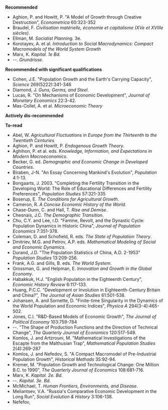 **Recommended**

* Aghion, P. and Howitt, P. "A Model of Growth through Creative Destruction", *Econometrica* 60:323-352
* Braudel, F. *Civilisation matérielle, économie et capitalisme (XVe et XVIIIe siècles)*.
* Ellman, M. *Socialist Planning.* 3e. 
* Korotayev, A. et al. *Introduction to Social Macrodynamics: Compact Macromodels of the World System Growth*
* Marx, K. *Kapital. 1e Bd.*
* --. *Grundrisse*.

**Recommended with significant qualifications**

* Cohen, J.E. "Population Growth and the Earth's Carrying Capacity", *Science* 269(5222):341-346
* Diamond, J. *Guns, Germs, and Steel*.
* Lucas, R. "On Mechanisms of Economic Development", *Journal of Monetary Economics* 22:3-42.
* Mas-Collel, A. et al. *Microeconomic Theory*

**Actively dis-recommended**

**To-read**

* Abel, W. *Agricultural Fluctuations in Europe from the Thirteenth to the Twentieth Centuries*
* Aghion, P. and Howitt, P. *Endogenous Growth Theory*.
* Aghihon, P. et al. eds. *Knowledge, Information, and Expectations in Modern Macroeconomics*.
* Becker, G. ed. *Demographic and Economic Change in Developed Countries*.
* Biraben, J-N. "An Essay Concerning Mankind's Evolution", *Population* 4:1-13.
* Bongaarts, J. 2003. "Completing the Fertility Transition in the Developing World: The Role of Educational Differences and Fertility Preferences", *Population Studies* 57:321-335
* Boserup, E. *The Conditions for Agricultural Growth*.
* Cameron, R. *A Concise Economic History of the World*.
* Chase-Dunn, C. and Hall, T. *Rise and Demise*.
* Chesnais, J.C. *The Demographic Transition*.
* Chu, C.Y. and Lee, r.D. "Famine, Revolt, and the Dynastic Cycle: Population Dynamics in Historic China", *Journal of Population Economics* 7:351-378.
* Coleman, D. and Schofield, R. eds. *The State of Population Theory*.
* Dmitriev, M.G. and Petrov, A.P. eds. *Mathematical Modeling of Social and Economic Dynamics*.
* Durand, J.D. "The Population Statistics of China, A.D. 2-1953" *Population Studies* 13:209-256.
* Frank, A.G. and Gills, B. eds. *The World System*.
* Grossman, G. and Helpman, E. *Innovation and Growth in the Global Economy*.
* Habakkuk, H.J. "English Population in the Eighteenth Century", *Economic History Review* 6:117-133.
* Huang, P.C.C. "Development or Involution in Eighteenth-Century Britain and China?", *The Journal of Asian Studies* 61:501-538.
* Johansen, A. and Sornette, D. "Finite-time Singularity in the Dynamics of the World Population and Economic Indices", *Physica A* 294(3-4):465-502.
* Jones, C.I. "R&D-Based Models of Economic Growth", *The Journal of Political Economy* 103:759-784
* --. "The Shape of Production Functions and the Direction of Technical Change", *The Quarterly Journal of Economics* 120:517-549.
* Komlos, J. and Artzrouni, M. "Mathematical Investigations of the Escapte from the Malthusian Trap", *Mathematical Population Studies* 2(4):269-287
* Komlos, J. and Nefedov, S. "A Compact Macromodel of Pre-Industrial Population Growth", *Historical Methods* 35:92-94.
* Kremer, M. "Population Growth and Technological Change: One Million B.C. to 1990", *The Quarterly Journal of Economics* 108:681-716.
* Marx, K. *Kapital. 2e. Bd.*
* --. *Kapital. 3e. Bd.*
* McMichael, T. *Human Frontiers, Environments, and Disease*.
* Meliantsev, V.A. "Russia's Comparative Economic Development in the Long Run", *Social Evolution & History* 3:106-138.
* Nefefov, 

